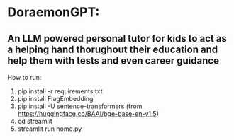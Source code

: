 # DoraemonGPT: 

## An LLM powered personal tutor for kids to act as a helping hand thorughout their education and help them with tests and even career guidance

How to run:
1. pip install -r requirements.txt
2. pip install FlagEmbedding
3. pip install -U sentence-transformers (from https://huggingface.co/BAAI/bge-base-en-v1.5)
4. cd streamlit
5. streamlit run home.py
